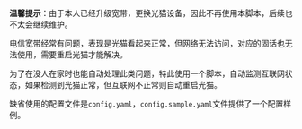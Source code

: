 **温馨提示**：由于本人已经升级宽带，更换光猫设备，因此不再使用本脚本，后续也不太会继续维护。

电信宽带经常有问题，表现是光猫看起来正常，但网络无法访问，对应的固话也无法使用，需要重启光猫才能解决。

为了在没人在家时也能自动处理此类问题，特此使用一个脚本，自动监测互联网状态，如果检测到光猫正常，但互联网不正常则自动重启光猫。

缺省使用的配置文件是``config.yaml``，``config.sample.yaml``文件提供了一个配置样例。

